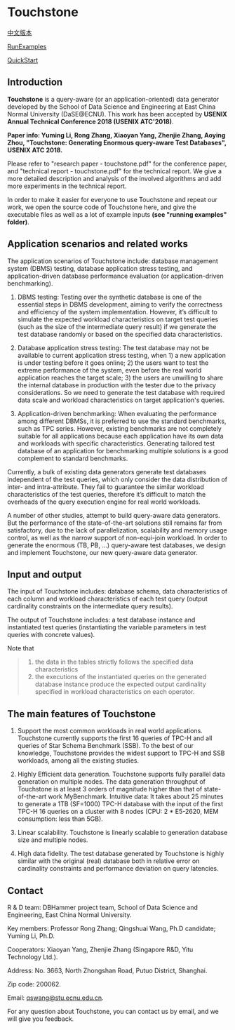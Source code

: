 # Touchstone

[中文版本](README-ZH.md)

[RunExamples](https://github.com/DBHammer/Touchstone/tree/master/running%20examples) 

[QuickStart](quickstart/)

## Introduction

**Touchstone** is a query-aware (or an application-oriented) data generator developed by the School of Data Science and Engineering at East China Normal University (DaSE@ECNU). This work has been accepted by **USENIX Annual Technical Conference 2018 (USENIX ATC'2018)**.

**Paper info: Yuming Li, Rong Zhang, Xiaoyan Yang, Zhenjie Zhang, Aoying Zhou, "Touchstone: Generating Enormous query-aware Test Databases", USENIX ATC 2018.**

Please refer to "research paper - touchstone.pdf" for the conference paper, and "technical report - touchstone.pdf" for the technical report. We give a more detailed description and analysis of the involved algorithms and add more experiments in the technical report.

In order to make it easier for everyone to use Touchstone and repeat our work, we open the source code of Touchstone here, and give the executable files as well as a lot of example inputs **(see "running examples" folder)**.


## Application scenarios and related works

The application scenarios of Touchstone include: database management system (DBMS) testing, database application stress testing, and application-driven database performance evaluation (or application-driven benchmarking).

1. DBMS testing: Testing over the synthetic database is one of the essential steps in DBMS development, aiming to verify the correctness and efficiency of the system implementation. However, it’s difficult to simulate the expected workload characteristics on target test queries (such as the size of the intermediate query result) if we generate the test database randomly or based on the specified data characteristics.

2. Database application stress testing: The test database may not be available to current application stress testing, when 1) a new application is under testing before it goes online; 2) the users want to test the extreme performance of the system, even before the real world application reaches the target scale; 3) the users are unwilling to share the internal database in production with the tester due to the privacy considerations. So we need to generate the test database with required data scale and workload characteristics on target application's queries.

3. Application-driven benchmarking: When evaluating the performance among different DBMSs, it is preferred to use the standard benchmarks, such as TPC series. However, existing benchmarks are not completely suitable for all applications because each application have its own data and workloads with specific characteristics. Generating tailored test database of an application for benchmarking multiple solutions is a good complement to standard benchmarks.

Currently, a bulk of existing data generators generate test databases independent of the test queries, which only consider the data distribution of inter- and intra-attribute. They fail to guarantee the similar workload characteristics of the test queries, therefore it’s difficult to match the overheads of the query execution engine for real world workloads.

A number of other studies, attempt to build query-aware data generators. But the performance of the state-of-the-art solutions still remains far from satisfactory, due to the lack of parallelization, scalability and memory usage control, as well as the narrow support of non-equi-join workload. In order to generate the enormous (TB, PB, ...) query-aware test databases, we design and implement Touchstone, our new query-aware data generator.

## Input and output

The input of Touchstone includes: database schema, data characteristics of each column and workload characteristics of each test query (output cardinality constraints on the intermediate query results).

The output of Touchstone includes: a test database instance and instantiated test queries (instantiating the variable parameters in test queries with concrete values).

Note that
> 1. the data in the tables strictly follows the specified data characteristics
> 2. the executions of the instantiated queries on the generated database instance produce the expected output cardinality specified in workload characteristics on each operator.

## The main features of Touchstone

1. Support the most common workloads in real world applications. Touchstone currently supports the first 16 queries of TPC-H and all queries of Star Schema Benchmark (SSB). To the best of our knowledge, Touchstone provides the widest support to TPC-H and SSB workloads, among all the existing studies.

2. Highly Efficient data generation. Touchstone supports fully parallel data generation on multiple nodes. The data generation throughput of Touchstone is at least 3 orders of magnitude higher than that of state-of-the-art work MyBenchmark. Intuitive data: It takes about 25 minutes to generate a 1TB (SF=1000) TPC-H database with the input of the first TPC-H 16 queries on a cluster with 8 nodes (CPU: 2 * E5-2620, MEM consumption: less than 5GB).

3.  Linear scalability. Touchstone is linearly scalable to generation database size and multiple nodes.

4. High data fidelity. The test database generated by Touchstone is highly similar with the original (real) database both in relative error on cardinality constraints and performance deviation on query latencies.


## Contact

R & D team: DBHammer project team, School of Data Science and Engineering, East China Normal University.

Key members: Professor Rong Zhang; Qingshuai Wang, Ph.D candidate; Yuming Li, Ph.D.

Cooperators: Xiaoyan Yang, Zhenjie Zhang (Singapore R&D, Yitu Technology Ltd.).

Address: No. 3663, North Zhongshan Road, Putuo District, Shanghai.

Zip code: 200062.

Email: qswang@stu.ecnu.edu.cn.

For any question about Touchstone, you can contact us by email, and we will give you feedback.

